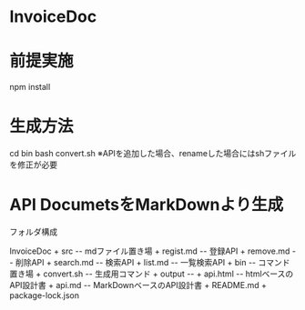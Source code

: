 # InvoiceDoc

# 前提実施
npm install

# 生成方法
cd bin
bash convert.sh
※APIを追加した場合、renameした場合にはshファイルを修正が必要


# API DocumetsをMarkDownより生成
フォルダ構成  

InvoiceDoc 
    + src -- mdファイル置き場 
        + regist.md -- 登録API
        + remove.md -- 削除API
        + search.md -- 検索API
        + list.md   -- 一覧検索API
    + bin -- コマンド置き場
        + convert.sh -- 生成用コマンド
    + output -- 
        + api.html -- htmlベースのAPI設計書
    + api.md -- MarkDownベースのAPI設計書
    + README.md
    + package-lock.json  


